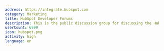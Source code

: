 ```yaml
---
address: https://integrate.hubspot.com
category: Marketing
title: HubSpot Developer Forums
description: This is the public discussion group for discussing the HubSpot APIs
userCount: 6999
icon: hubspot.png
activity: high
language: en
---
```


